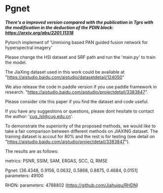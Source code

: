 # Pgnet

***There's a improved version compared with the publication in Tgrs with the modification in the deduction of the PDIN block: https://arxiv.org/abs/2201.11318***

Pytorch implement of 'Unmixing based PAN guided fusion network for hyperspectral imagery'

Please change the HSI dataset and SRF path and run the 'main.py' to train the model.

The JiaXing dataset used in this work could be available at "https://aistudio.baidu.com/aistudio/datasetdetail/124050"

We also release the code in paddle version if you use paddle framework in research. "https://aistudio.baidu.com/aistudio/projectdetail/3383847". 

Please consider cite this paper if you find the dataset and code useful. 

If you have any suggestions or questions, please dont hesitate to contact the author: 'cug_lsl@cug.edu.cn'.

To demonstrate the superiority of the proposed methods, we would like to take a fair comparison between different methods on JIAXING dataset. The training dataset is accout for 80% and the rest is for testing (see detail on "https://aistudio.baidu.com/aistudio/projectdetail/3383847").

The results are as follows:

metrics:    PSNR,    SSIM,   SAM,    ERGAS,   SCC,    Q,     RMSE

Pgnet:    [36.4348, 0.9156, 0.0632, 0.5868, 0.8875, 0.4684, 0.0151] parameters: 49100

RHDN: parameters: 4788802 (https://github.com/Jiahuiqu/RHDN)
